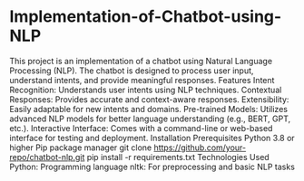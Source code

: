 # Implementation-of-Chatbot-using-NLP
This project is an implementation of a chatbot using Natural Language Processing (NLP). The chatbot is designed to process user input, understand intents, and provide meaningful responses. 
Features
Intent Recognition: Understands user intents using NLP techniques.
Contextual Responses: Provides accurate and context-aware responses.
Extensibility: Easily adaptable for new intents and domains.
Pre-trained Models: Utilizes advanced NLP models for better language understanding (e.g., BERT, GPT, etc.).
Interactive Interface: Comes with a command-line or web-based interface for testing and deployment.
Installation
Prerequisites
Python 3.8 or higher
Pip package manager
git clone https://github.com/your-repo/chatbot-nlp.git
pip install -r requirements.txt
Technologies Used
Python: Programming language
nltk: For preprocessing and basic NLP tasks
